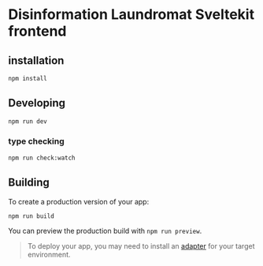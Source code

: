 # Disinformation Laundromat Sveltekit frontend

## installation

```bash
npm install
```

## Developing

```bash
npm run dev
```

### type checking

```bash
npm run check:watch
```

## Building

To create a production version of your app:

```bash
npm run build
```

You can preview the production build with `npm run preview`.

> To deploy your app, you may need to install an [adapter](https://kit.svelte.dev/docs/adapters) for your target environment.
